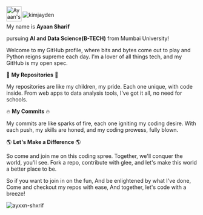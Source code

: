 <a href="https://www.linkedin.com/in/ayaansharif">
  <img align="left" alt="Ayaan's LinkedIn" width="40px" src="https://img.icons8.com/color/2x/linkedin-2--v2.gif"/> 
</a> 


</a>
<p align="left"> <img src="https://komarev.com/ghpvc/?username=kimjayden&label=Profile%20views&color=0e75b6&style=flat" alt="kimjayden" /> </p>
<!--
<p align="left"> <img src="https://komarev.com/ghpvc/?username=dexjr&label=Profile%20views&color=0e75b6&style=flat" alt="kimjayden" /> </p>
<p align="left"> <img src="https://komarev.com/ghpvc/?username=Ayaan-Sharif&label=Profile%20views&color=0e75b6&style=flat" alt="kimjayden" /> </p>
-->



My name is **Ayaan Sharif** 

pursuing **AI and Data Science(B-TECH)** from Mumbai University! 


Welcome to my GitHub profile, where bits and bytes come out to play and Python reigns supreme each day. I'm a lover of all things tech, and my GitHub is my open spec.

📂 **My Repositories** 📂

My repositories are like my children, my pride. Each one unique, with code inside. From web apps to data analysis tools, I've got it all, no need for schools.

🔥 **My Commits** 🔥

My commits are like sparks of fire, each one igniting my coding desire. With each push, my skills are honed, and my coding prowess, fully blown.

🌎 **Let's Make a Difference** 🌎

So come and join me on this coding spree. Together, we'll conquer the world, you'll see. Fork a repo, contribute with glee, and let's make this world a better place to be.

So if you want to join in on the fun,
And be enlightened by what I've done,
Come and checkout my repos with ease,
And together, let's code with a breeze!

<p><img align="left" src="https://github-readme-stats.vercel.app/api/top-langs?username=ayxxn-shxrif&show_icons=true&locale=en&layout=compact" alt="ayxxn-shxrif" /></p>

<!--
**dexjr/dexjr** is a ✨ _special_ ✨ repository because its `README.md` (this file) appears on your GitHub profile.

Here are some ideas to get you started:

- 🔭 I’m currently working on ...
- 🌱 I’m currently learning ...
- 👯 I’m looking to collaborate on ...
- 🤔 I’m looking for help with ...
- 💬 Ask me about ...
- 📫 How to reach me: ...
- 😄 Pronouns: ...
- ⚡ Fun fact: ...
-->
